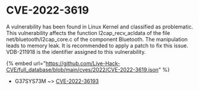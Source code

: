 # CVE-2022-3619

A vulnerability has been found in Linux Kernel and classified as problematic. This vulnerability affects the function l2cap_recv_acldata of the file net/bluetooth/l2cap_core.c of the component Bluetooth. The manipulation leads to memory leak. It is recommended to apply a patch to fix this issue. VDB-211918 is the identifier assigned to this vulnerability.

{% embed url="https://github.com/Live-Hack-CVE/full_database/blob/main/cves/2022/CVE-2022-3619.json" %}


* G37SYS73M ~> [CVE-2022-36193](https://www.alice-snow.ru/2022/database/cve-2022-3619/cve-2022-36193-g37sys73m)